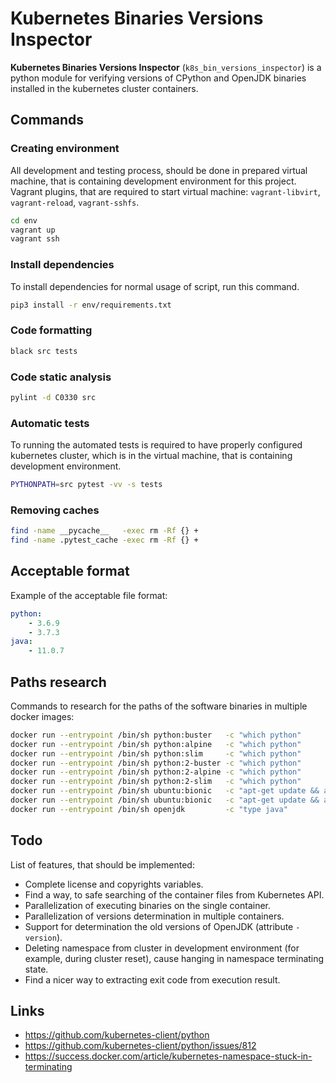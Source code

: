 # Kubernetes Binaries Versions Inspector

**Kubernetes Binaries Versions Inspector** (`k8s_bin_versions_inspector`) is a
python module for verifying versions of CPython and OpenJDK binaries installed
in the kubernetes cluster containers.

## Commands

### Creating environment

All development and testing process, should be done in prepared virtual machine,
that is containing development environment for this project. Vagrant plugins,
that are required to start virtual machine: `vagrant-libvirt`, `vagrant-reload`,
`vagrant-sshfs`.

```bash
cd env
vagrant up
vagrant ssh
```

### Install dependencies

To install dependencies for normal usage of script, run this command.

```bash
pip3 install -r env/requirements.txt
```

### Code formatting

```bash
black src tests
```

### Code static analysis

```bash
pylint -d C0330 src
```

### Automatic tests

To running the automated tests is required to have properly configured
kubernetes cluster, which is in the virtual machine, that is containing
development environment.

```bash
PYTHONPATH=src pytest -vv -s tests
```

### Removing caches

```bash
find -name __pycache__   -exec rm -Rf {} +
find -name .pytest_cache -exec rm -Rf {} +
```

## Acceptable format

Example of the acceptable file format:

```yaml
python:
    - 3.6.9
    - 3.7.3
java:
    - 11.0.7
```

## Paths research

Commands to research for the paths
of the software binaries in multiple docker images:

```bash
docker run --entrypoint /bin/sh python:buster   -c "which python"
docker run --entrypoint /bin/sh python:alpine   -c "which python"
docker run --entrypoint /bin/sh python:slim     -c "which python"
docker run --entrypoint /bin/sh python:2-buster -c "which python"
docker run --entrypoint /bin/sh python:2-alpine -c "which python"
docker run --entrypoint /bin/sh python:2-slim   -c "which python"
docker run --entrypoint /bin/sh ubuntu:bionic   -c "apt-get update && apt-get install -y python  && which python"
docker run --entrypoint /bin/sh ubuntu:bionic   -c "apt-get update && apt-get install -y python3 && which python3"
docker run --entrypoint /bin/sh openjdk         -c "type java"
```

## Todo

List of features, that should be implemented:

- Complete license and copyrights variables.
- Find a way, to safe searching of the container files from Kubernetes API.
- Parallelization of executing binaries on the single container.
- Parallelization of versions determination in multiple containers.
- Support for determination the old versions of OpenJDK (attribute `-version`).
- Deleting namespace from cluster in development environment (for example,
  during cluster reset), cause hanging in namespace terminating state.
- Find a nicer way to extracting exit code from execution result.

## Links

- <https://github.com/kubernetes-client/python>
- <https://github.com/kubernetes-client/python/issues/812>
- <https://success.docker.com/article/kubernetes-namespace-stuck-in-terminating>
